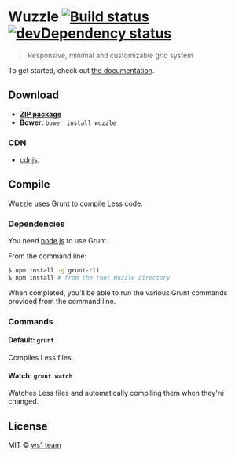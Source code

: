 # Wuzzle [![Build status](https://travis-ci.org/ws1/wuzzle.png?branch=master)](https://travis-ci.org/ws1/wuzzle) [![devDependency status](https://david-dm.org/ws1/wuzzle/dev-status.png?theme=shields.io)](https://david-dm.org/ws1/wuzzle#info=devDependencies)

> Responsive, minimal and customizable grid system

To get started, check out
[the documentation](https://github.com/ws1/wuzzle/wiki).

## Download

- [**ZIP package**](https://github.com/ws1/wuzzle/archive/master.zip)
- **Bower:** `bower install wuzzle`

### CDN

- [cdnjs](http://cdnjs.com/libraries/wuzzle/).

## Compile

Wuzzle uses [Grunt](http://gruntjs.com) to compile Less code.

### Dependencies

You need [node.js](http://nodejs.org/download/) to use Grunt.

From the command line:

```bash
$ npm install -g grunt-cli
$ npm install # from the root Wuzzle directory
```

When completed, you'll be able to run the various Grunt commands provided from
the command line.

### Commands

#### Default: `grunt`

Compiles Less files.

#### Watch: `grunt watch`

Watches Less files and automatically compiling them when they're changed.

## License

MIT &copy; [ws1 team](https://github.com/ws1)
